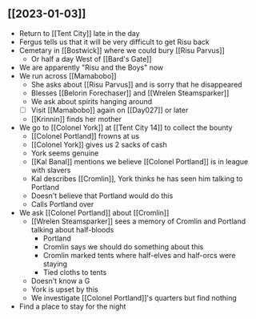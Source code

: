 ## [[2023-01-03]]
- Return to [[Tent City]] late in the day
- Fergus tells us that it will be very difficult to get Risu back
- Cemetary in [[Bostwick]] where we could bury [[Risu Parvus]]
	- Or half a day West of [[Bard's Gate]]
- We are apparently "Risu and the Boys" now
- We run across [[Mamabobo]]
	- She asks about [[Risu Parvus]] and is sorry that he disappeared
	- Blesses [[Belorin Forechaser]] and [[Wrelen Steamsparker]]
	- We ask about spirits hanging around
	- [ ] Visit [[Mamabobo]] again on [[Day027]] or later
	- [[Krinnin]] finds her mother
- We go to [[Colonel York]] at [[Tent City 14]] to collect the bounty
	- [[Colonel Portland]] frowns at us
	- [[Colonel York]] gives us 2 sacks of cash
	- York seems genuine
	- [[Kal Banal]] mentions we believe [[Colonel Portland]] is in league with slavers
	- Kal describes [[Cromlin]], York thinks he has seen him talking to Portland
	- Doesn't believe that Portland would do this
	- Calls Portland over
- We ask [[Colonel Portland]] about [[Cromlin]]
	- [[Wrelen Steamsparker]] sees a memory of Cromlin and Portland talking about half-bloods
		- Portland 
		- Cromlin says we should do something about this
		- Cromlin marked tents where half-elves and half-orcs were staying
		- Tied cloths to tents
	- Doesn't know a G
	- York is upset by this
	- We investigate [[Colonel Portland]]'s quarters but find nothing
- Find a place to stay for the night